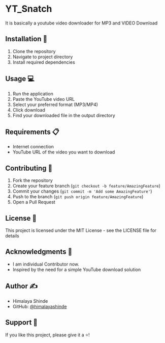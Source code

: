 # YT_Snatch
It is basically a youtube video downloader for MP3 and VIDEO Download

## Installation 🚀

1. Clone the repository
2. Navigate to project directory
3. Install required dependencies

## Usage 💻

1. Run the application
2. Paste the YouTube video URL
3. Select your preferred format (MP3/MP4)
4. Click download
5. Find your downloaded file in the output directory

## Requirements 📋

- Internet connection
- YouTube URL of the video you want to download

## Contributing 🤝

1. Fork the repository
2. Create your feature branch (`git checkout -b feature/AmazingFeature`)
3. Commit your changes (`git commit -m 'Add some AmazingFeature'`)
4. Push to the branch (`git push origin feature/AmazingFeature`)
5. Open a Pull Request

## License 📄

This project is licensed under the MIT License - see the LICENSE file for details

## Acknowledgments 🙏

- I am individual Contributor now.
- Inspired by the need for a simple YouTube download solution

## Author ✍️

- Himalaya Shinde
- GitHub: [@himalayashinde](https://github.com/himalayashinde)

## Support 💪

If you like this project, please give it a ⭐️!
